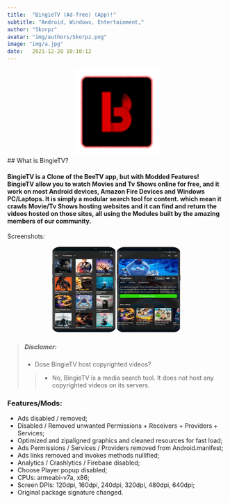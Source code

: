 ```yaml
---
title:  "BingieTV (Ad-free) (App)!"
subtitle: "Android, Windows, Entertainment,"
author: "Skorpz"
avatar: "img/authors/Skorpz.png"
image: "img/a.jpg"
date:   2021-12-28 10:10:12
---
```

<div style="text-align: center"><img src="img/post/bingie/ic_launcher.png" width="200" height="200" /></div>
## What is BingieTV?
<h4 id="Information"> BingieTV is a Clone of the BeeTV app, but with Modded Features! BingieTV allow you to watch Movies and Tv Shows online for free, and it work on most Android devices, Amazon Fire Devices and Windows PC/Laptops. It is simply a modular search tool for content. which mean it crawls Movie/Tv Shows hosting websites and it can find and return the videos hosted on those sites, all using the Modules built by the amazing members of our community.</h4>

Screenshots:
<div style="text-align: center"><img src="img/post/bingie/Layout-1.png" width="300" height="200" /></div>

> ##### Disclamer:
>
> - Dose BingieTV host copyrighted videos?
>> - No, BingieTV is a media search tool. It does not host any copyrighted videos on its servers.

### Features/Mods:
- Ads disabled / removed;
- Disabled / Removed unwanted Permissions + Receivers + Providers + Services;
- Optimized and zipaligned graphics and cleaned resources for fast load;
- Ads Permissions / Services / Providers removed from Android.manifest;
- Ads links removed and invokes methods nullified;
- Analytics / Crashlytics / Firebase disabled;
- Choose Player popup disabled;
- CPUs: armeabi-v7a, x86;
- Screen DPIs: 120dpi, 160dpi, 240dpi, 320dpi, 480dpi, 640dpi;
- Original package signature changed.

